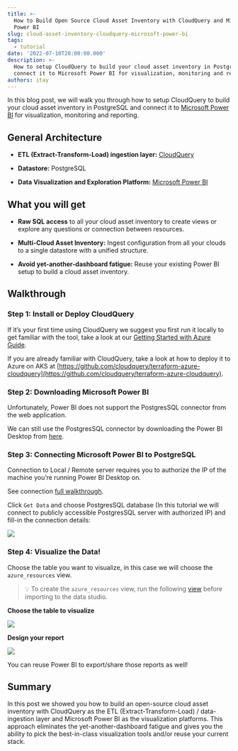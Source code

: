 ```yaml
---
title: >-
  How to Build Open Source Cloud Asset Inventory with CloudQuery and Microsoft
  Power BI
slug: cloud-asset-inventory-cloudquery-microsoft-power-bi
tags:
  - tutorial
date: '2022-07-10T20:00:00.000'
description: >-
  How to setup CloudQuery to build your cloud asset inventory in PostgreSQL and
  connect it to Microsoft Power BI for visualization, monitoring and reporting.
authors: itay
---
```


In this blog post, we will walk you through how to setup CloudQuery to build your cloud asset inventory in PostgreSQL and connect it to [Microsoft Power BI](https://powerbi.microsoft.com/) for visualization, monitoring and reporting.

## General Architecture

- **ETL (Extract-Transform-Load) ingestion layer:** [CloudQuery](https://github.com/cloudquery/cloudquery)

- **Datastore:** PostgreSQL

- **Data Visualization and Exploration Platform:** [Microsoft Power BI](https://powerbi.microsoft.com/)

## What you will get

- **Raw SQL access** to all your cloud asset inventory to create views or explore any questions or connection between resources.

- **Multi-Cloud Asset Inventory:** Ingest configuration from all your clouds to a single datastore with a unified structure.

- **Avoid yet-another-dashboard fatigue:** Reuse your existing Power BI setup to build a cloud asset inventory.

## Walkthrough

### Step 1: **Install or Deploy CloudQuery**

If it’s your first time using CloudQuery we suggest you first run it locally to get familiar with the tool, take a look at our [Getting Started with Azure Guide](https://docs.cloudquery.io/docs/getting-started/getting-started-with-azure).

If you are already familiar with CloudQuery, take a look at how to deploy it to Azure on AKS at [https://github.com/cloudquery/terraform-azure-cloudquery](https://github.com/cloudquery/terraform-azure-cloudquery).

### Step 2: Downloading Microsoft Power BI

Unfortunately, Power BI does not support the PostgresSQL connector from the web application.

We can still use the PostgresSQL connector by downloading the Power BI Desktop from [here](https://www.microsoft.com/en-us/download/details.aspx?id=58494).

### Step 3: Connecting Microsoft Power BI to PostgreSQL

Connection to Local / Remote server requires you to authorize the IP of the machine you’re running Power BI Desktop on.

See connection [full walkthrough](https://docs.microsoft.com/en-us/power-query/connectors/postgresql).

Click `Get Data` and choose PostgresSQL database (In this tutorial we will connect to publicly accessible PostgresSQL server with authorized IP) and fill-in the connection details:

![](/img/blog/cloud-asset-inventory-cloudquery-microsoft-power-bi/image0.png)

### Step 4: Visualize the Data!

Choose the table you want to visualize, in this case we will choose the `azure_resources` view.

> 💡 To create the `azure_resources` view, run the following [view](https://github.com/cloudquery/cq-provider-azure/blob/main/views/resource.sql) before importing to the data studio.

**Choose the table to visualize**

![](/img/blog/cloud-asset-inventory-cloudquery-microsoft-power-bi/image1.png)

**Design your report**

![](/img/blog/cloud-asset-inventory-cloudquery-microsoft-power-bi/image2.png)

You can reuse Power BI to export/share those reports as well!

## Summary

In this post we showed you how to build an open-source cloud asset inventory with CloudQuery as the ETL (Extract-Transform-Load) / data-ingestion layer and Microsoft Power BI as the visualization platforms. This approach eliminates the yet-another-dashboard fatigue and gives you the ability to pick the best-in-class visualization tools and/or reuse your current stack.
